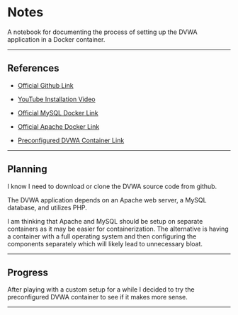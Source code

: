 
# Notes

A notebook for documenting the process of setting up the DVWA application in a Docker container.

---

## References

+ [Official Github Link](https://github.com/digininja/DVWA)

+ [YouTube Installation Video](https://www.youtube.com/watch?v=cak2lQvBRAo)

+ [Official MySQL Docker Link](https://hub.docker.com/_/mysql)

+ [Official Apache Docker Link](https://hub.docker.com/_/httpd)

+ [Preconfigured DVWA Container Link](https://cybr.com/cybersecurity-fundamentals-archives/how-to-set-up-the-dvwa-on-kali-with-docker/)

---

## Planning

I know I need to download or clone the DVWA source code from github.

The DVWA application depends on an Apache web server, a MySQL database, and utilizes PHP.

I am thinking that Apache and MySQL should be setup on separate containers as it may be easier for containerization.  The alternative is having a container with a full operating system and then configuring the components separately which will likely lead to unnecessary bloat.

---

## Progress

After playing with a custom setup for a while I decided to try the preconfigured DVWA container to see if it makes more sense.

---
